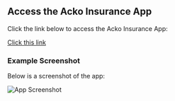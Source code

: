 ## Access the Acko Insurance App

Click the link below to access the Acko Insurance App:

[Click this link](https://huggingface.co/spaces/GauravSingh72388/Acko_insurance_App)

### Example Screenshot

Below is a screenshot of the app:

![App Screenshot](https://i2.paste.pics/a098e4ebd98c6ae432fefb2e73c3fbf5.png?rand=Fi14WTCLSf)
